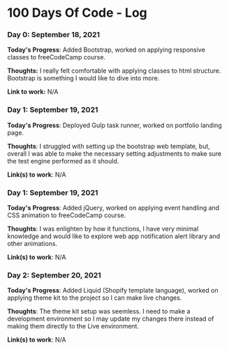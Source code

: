 # 100 Days Of Code - Log

### Day 0: September 18, 2021


**Today's Progress**: Added Bootstrap, worked on applying responsive classes to freeCodeCamp course.

**Thoughts:** I really felt comfortable with applying classes to html structure. Bootstrap is something I would like to dive into more.

**Link to work:** N/A

### Day 1: September 19, 2021


**Today's Progress**: Deployed Gulp task runner, worked on portfolio landing page.

**Thoughts**: I struggled with setting up the bootstrap web template, but, overall I was able to make the necessary setting adjustments to make sure the test engine performed as it should.

**Link(s) to work**: N/A

### Day 1: September 19, 2021


**Today's Progress**: Added jQuery, worked on applying event handling and CSS animation to freeCodeCamp course.

**Thoughts**: I was enlighten by how it functions, I have very minimal knowledge and would like to explore web app notification alert library and other animations.

**Link(s) to work**: N/A

### Day 2: September 20, 2021


**Today's Progress**: Added Liquid (Shopify template language), worked on applying theme kit to the project so I can make live changes.

**Thoughts**: The theme kit setup was seemless. I need to make a development environment so I may update my changes there instead of making them directly to the Live environment.

**Link(s) to work**: N/A


